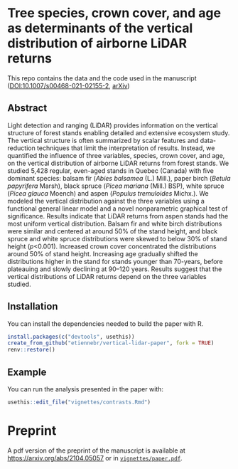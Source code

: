
# Tree species, crown cover, and age as determinants of the vertical distribution of airborne LiDAR returns

This repo contains the data and the code used in the manuscript ([DOI:10.1007/s00468-021-02155-2](https://doi.org/10.1007/s00468-021-02155-2), [arXiv](https://arxiv.org/abs/2104.05057))


## Abstract 

Light detection and ranging (LiDAR) provides information on the vertical structure of forest stands enabling detailed and extensive ecosystem study. 
The vertical structure is often summarized by scalar features and data-reduction techniques that limit the interpretation of results. 
Instead, we quantified the influence of three variables, species, crown cover, and age, on the vertical distribution of airborne LiDAR returns from forest stands.
We studied 5,428 regular, even-aged stands in Quebec (Canada) with five dominant species: balsam fir (*Abies balsamea* (L.) Mill.), paper birch (*Betula papyrifera* Marsh), black spruce (*Picea mariana* (Mill.) BSP), white spruce (*Picea glauca* Moench) and aspen (*Populus tremuloides* Michx.). 
We modeled the vertical distribution against the three variables using a functional general linear model and a novel nonparametric graphical test of significance.
Results indicate that LiDAR returns from aspen stands had the most uniform vertical distribution. 
Balsam fir and white birch distributions were similar and centered at around 50% of the stand height, and black spruce and white spruce distributions were skewed to below 30% of stand height ($p$<0.001). 
Increased crown cover concentrated the distributions around 50% of stand height.
Increasing age gradually shifted the distributions higher in the stand for stands younger than 70-years, before plateauing and slowly declining at 90–120 years.
Results suggest that the vertical distributions of LiDAR returns depend on the three variables studied.

## Installation

You can install the dependencies needed to build the paper with R. 

``` r
install.packages(c("devtools", usethis))
create_from_github("etiennebr/vertical-lidar-paper", fork = TRUE) 
renv::restore()
```

## Example

You can run the analysis presented in the paper with:

``` r
usethis::edit_file("vignettes/contrasts.Rmd")
```

# Preprint

A pdf version of the preprint of the manuscript is available at https://arxiv.org/abs/2104.05057 or in [`vignettes/paper.pdf`](vignettes/paper.pdf).
